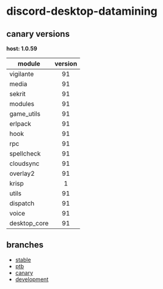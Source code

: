 # discord-desktop-datamining

## canary versions

**host: 1.0.59**

| module | version |
| ------ | :-----: |
| vigilante | 91 |
| media | 91 |
| sekrit | 91 |
| modules | 91 |
| game_utils | 91 |
| erlpack | 91 |
| hook | 91 |
| rpc | 91 |
| spellcheck | 91 |
| cloudsync | 91 |
| overlay2 | 91 |
| krisp | 1 |
| utils | 91 |
| dispatch | 91 |
| voice | 91 |
| desktop_core | 91 |

## branches

- [stable](https://github.com/OpenAsar/discord-desktop-datamining/tree/stable)
- [ptb](https://github.com/OpenAsar/discord-desktop-datamining/tree/ptb)
- [canary](https://github.com/OpenAsar/discord-desktop-datamining/tree/canary)
- [development](https://github.com/OpenAsar/discord-desktop-datamining/tree/development)
